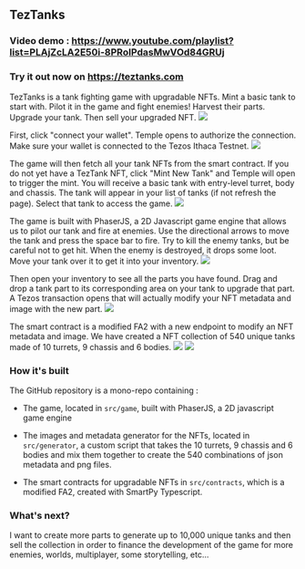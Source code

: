 ## TezTanks

### Video demo : https://www.youtube.com/playlist?list=PLAjZcLA2E50i-8PRoIPdasMwVOd84GRUj

### Try it out now on https://teztanks.com

TezTanks is a tank fighting game with upgradable NFTs. Mint a basic tank to start with. Pilot it in the game and fight enemies! Harvest their parts. Upgrade your tank. Then sell your upgraded NFT.
![](https://teztanks.com/assets/screenshots/present-model.png)

First, click "connect your wallet". Temple opens to authorize the connection. Make sure your wallet is connected to the Tezos Ithaca Testnet.
![](https://teztanks.com/assets/screenshots/connect-wallet-scene.png)

The game will then fetch all your tank NFTs from the smart contract. If you do not yet have a TezTank NFT, click "Mint New Tank" and Temple will open to trigger the mint. You will receive a basic tank with entry-level turret, body and chassis. The tank will appear in your list of tanks (if not refresh the page). Select that tank to access the game.
![](https://teztanks.com/assets/screenshots/select-tank-scene.png)

The game is built with PhaserJS, a 2D Javascript game engine that allows us to pilot our tank and fire at enemies. Use the directional arrows to move the tank and press the space bar to fire. Try to kill the enemy tanks, but be careful not to get hit. When the enemy is destroyed, it drops some loot. Move your tank over it to get it into your inventory.
![](https://teztanks.com/assets/screenshots/gameplay1.png)

Then open your inventory to see all the parts you have found. Drag and drop a tank part to its corresponding area on your tank to upgrade that part. A Tezos transaction opens that will actually modify your NFT metadata and image with the new part.
![](https://teztanks.com/assets/screenshots/inventory-scene.png)

The smart contract is a modified FA2 with a new endpoint to modify an NFT metadata and image.
We have created a NFT collection of 540 unique tanks made of 10 turrets, 9 chassis and 6 bodies.
![](https://teztanks.com/assets/screenshots/present-parts.png)
![](https://teztanks.com/assets/screenshots/present-possibilities.png)

### How it's built

The GitHub repository is a mono-repo containing :

- The game, located in `src/game`, built with PhaserJS, a 2D javascript game engine

- The images and metadata generator for the NFTs, located in `src/generator`, a custom script that takes the 10 turrets, 9 chassis and 6 bodies and mix them together to create the 540 combinations of json metadata and png files.

- The smart contracts for upgradable NFTs in `src/contracts`, which is a modified FA2, created with SmartPy Typescript.

### What's next?

I want to create more parts to generate up to 10,000 unique tanks and then sell the collection in order to finance the development of the game for more enemies, worlds, multiplayer, some storytelling, etc...
